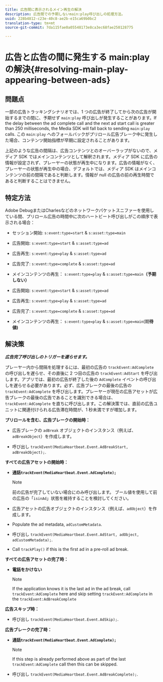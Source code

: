 ```yaml
---
title: 広告間に表示されるメイン再生の解決
description: 広告間での予期しないmain:play呼び出しの処理方法。
uuid: 228b4812-c23e-40c8-ae2b-e15ca69b0bc2
translation-type: tm+mt
source-git-commit: 7da115fae0a05548173e8ca3ec68fae250128775

---
```



# 広告と広告の間に発生する main:play の解決{#resolving-main-play-appearing-between-ads}

## 問題点

一部の広告トラッキングシナリオでは、1 つの広告が終了してから次の広告が開始するまでの間に、予期せず `main:play` 呼び出しが発生することがあります。If the delay between the ad complete call and the next ad start call is greater than 250 milliseconds, the Media SDK will fall back to sending `main:play` calls. この `main:play` へのフォールバックがプリロール広告ブレーク中に発生した場合、コンテンツ開始指標が早期に設定されることがあります。

上記のような広告の間隔は、広告コンテンツとのオーバーラップがないので、メディア SDK ではメインコンテンツとして解釈されます。メディア SDK に広告の情報が設定されず、プレーヤーの状態が再生中になります。広告の情報がなく、プレーヤーの状態が再生中の場合、デフォルトでは、メディア SDK はメインコンテンツの前の間隔であると判断します。情報が null の広告の前の再生時間であると判断することはできません。

## 特定方法

Adobe DebugまたはCharlesなどのネットワークパケットスニファーを使用している間、プリロール広告の時間中に次のハートビート呼び出しがこの順序で表示される場合：

* セッション開始: `s:event:type=start` &amp; `s:asset:type=main`
* 広告開始: `s:event:type=start` &amp; `s:asset:type=ad`
* 広告再生: `s:event:type=play` &amp; `s:asset:type=ad`
* 広告完了: `s:event:type=complete` &amp; `s:asset:type=ad`
* メインコンテンツの再生： `s:event:type=play` &amp; `s:asset:type=main`**（予期しない）**

* 広告開始: `s:event:type=start` &amp; `s:asset:type=ad`
* 広告再生: `s:event:type=play` &amp; `s:asset:type=ad`
* 広告完了: `s:event:type=complete` &amp; `s:asset:type=ad`
* メインコンテンツの再生： `s:event:type=play` &amp; `s:asset:type=main`(期&#x200B;**待値)**

## 解決策

***広告完了呼び出しのトリガーを遅らせます。***

プレーヤー内から間隔を処理するには、最初の広告の `trackEvent:AdComplete` の呼び出しを遅らせ、その直後に 2 つ目の広告の `trackEvent:AdStart` を呼び出します。アプリでは、最初の広告が終了した後の `AdComplete` イベントの呼び出しを遅らせる必要があります。必ず、広告ブレークの最後の広告の `trackEvent:AdComplete` を呼び出します。プレーヤーが現在の広告アセットが広告ブレークの最後の広告であることを識別できる場合は、`trackEvent:AdComplete` を直ちに呼び出します。この解決策では、直前の広告ユニットに関連付けられる広告滞在時間が、1 秒未満ですが増加します。

**プリロールを含む、広告ブレークの開始時：**

* 広告ブレークの `adBreak` オブジェクトのインスタンス（例えば、`adBreakObject`）を作成します。

* 呼び出し `trackEvent(MediaHeartbeat.Event.AdBreakStart, adBreakObject);`.

**すべての広告アセットの開始時：**

* **通話`trackEvent(MediaHeartbeat.Event.AdComplete);`**

   >[!NOTE]
   >
   >前の広告が完了していない場合にのみ呼び出します。 ブール値を使用して前の広告の「`isinAd`」状態を維持することを検討してください。

* 広告アセットの広告オブジェクトのインスタンス（例えば、`adObject`）を作成します。
* Populate the ad metadata, `adCustomMetadata`.
* 呼び出し `trackEvent(MediaHeartbeat.Event.AdStart, adObject, adCustomMetadata);`.
* Call `trackPlay()` if this is the first ad in a pre-roll ad break.

**すべての広告アセットの完了時：**

* **電話をかけない**

   >[!NOTE]
   >
   >If the application knows it is the last ad in the ad break, call `trackEvent:AdComplete` here and skip setting `trackEvent:AdComplete` in the `trackEvent:AdBreakComplete`

**広告スキップ時：**

* 呼び出し `trackEvent(MediaHeartbeat.Event.AdSkip);`.

**広告ブレークの完了時：**

* **通話`trackEvent(MediaHeartbeat.Event.AdComplete);`**

   >[!NOTE]
   >
   >If this step is already performed above as part of the last `trackEvent:AdComplete` call then this can be skipped.

* 呼び出し `trackEvent(MediaHeartbeat.Event.AdBreakComplete);`.

